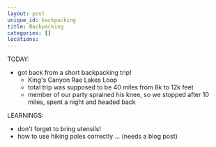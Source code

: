 ```yaml
---
layout: post
unique_id: backpacking
title: Backpacking
categories: []
locations: 
---
```


TODAY:
* got back from a short backpacking trip!
  * King's Canyon Rae Lakes Loop
  * total trip was supposed to be 40 miles from 8k to 12k feet
  * member of our party sprained his knee, so we stopped after 10 miles, spent a night and headed back

LEARNINGS:
* don't forget to bring utensils!
* how to use hiking poles correctly ... (needs a blog post)

